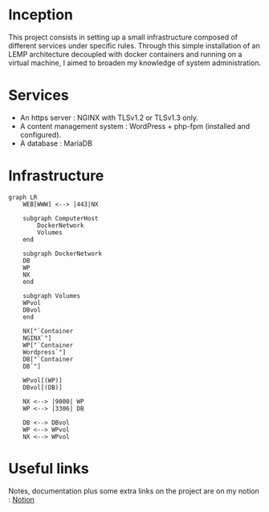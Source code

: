 # Inception

This project consists in setting up a small infrastructure composed of different services under specific rules.
Through this simple installation of an LEMP architecture decoupled with docker containers and running on a virtual machine, I aimed to broaden my knowledge of system administration.

# Services
- An https server : NGINX with TLSv1.2 or TLSv1.3 only.
- A content management system : WordPress + php-fpm (installed and configured).
- A database : MariaDB

# Infrastructure 
```mermaid
graph LR
    WEB[WWW] <--> |443|NX

    subgraph ComputerHost
        DockerNetwork
        Volumes
    end

    subgraph DockerNetwork
    DB
    WP
    NX
    end

    subgraph Volumes
    WPvol
    DBvol
    end 

    NX["`Container
    NGINX`"]
    WP["`Container
    Wordpress`"]
    DB["`Container
    DB`"]
    
    WPvol[(WP)]
    DBvol[(DB)]

    NX <--> |9000| WP
    WP <--> |3306| DB
    
    DB <--> DBvol
    WP <--> WPvol
    NX <--> WPvol
```

# Useful links
Notes, documentation plus some extra links on the project are on my notion : 
[Notion](https://river-weight-158.notion.site/Inception-8b6b536241144669907e9a8b2b7c9723)

